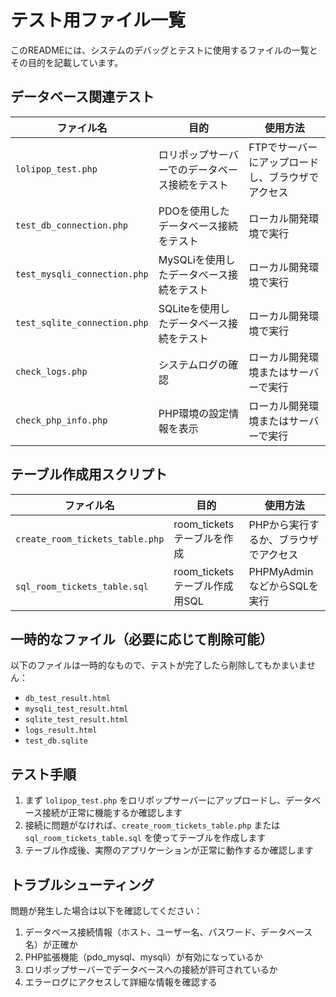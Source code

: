 # テスト用ファイル一覧

このREADMEには、システムのデバッグとテストに使用するファイルの一覧とその目的を記載しています。

## データベース関連テスト

| ファイル名 | 目的 | 使用方法 |
|----------|------|---------|
| `lolipop_test.php` | ロリポップサーバーでのデータベース接続をテスト | FTPでサーバーにアップロードし、ブラウザでアクセス |
| `test_db_connection.php` | PDOを使用したデータベース接続をテスト | ローカル開発環境で実行 |
| `test_mysqli_connection.php` | MySQLiを使用したデータベース接続をテスト | ローカル開発環境で実行 |
| `test_sqlite_connection.php` | SQLiteを使用したデータベース接続をテスト | ローカル開発環境で実行 |
| `check_logs.php` | システムログの確認 | ローカル開発環境またはサーバーで実行 |
| `check_php_info.php` | PHP環境の設定情報を表示 | ローカル開発環境またはサーバーで実行 |

## テーブル作成用スクリプト

| ファイル名 | 目的 | 使用方法 |
|----------|------|---------|
| `create_room_tickets_table.php` | room_ticketsテーブルを作成 | PHPから実行するか、ブラウザでアクセス |
| `sql_room_tickets_table.sql` | room_ticketsテーブル作成用SQL | PHPMyAdminなどからSQLを実行 |

## 一時的なファイル（必要に応じて削除可能）

以下のファイルは一時的なもので、テストが完了したら削除してもかまいません：

- `db_test_result.html`
- `mysqli_test_result.html`
- `sqlite_test_result.html`
- `logs_result.html`
- `test_db.sqlite`

## テスト手順

1. まず `lolipop_test.php` をロリポップサーバーにアップロードし、データベース接続が正常に機能するか確認します
2. 接続に問題がなければ、`create_room_tickets_table.php` または `sql_room_tickets_table.sql` を使ってテーブルを作成します
3. テーブル作成後、実際のアプリケーションが正常に動作するか確認します

## トラブルシューティング

問題が発生した場合は以下を確認してください：

1. データベース接続情報（ホスト、ユーザー名、パスワード、データベース名）が正確か
2. PHP拡張機能（pdo_mysql、mysqli）が有効になっているか
3. ロリポップサーバーでデータベースへの接続が許可されているか
4. エラーログにアクセスして詳細な情報を確認する 